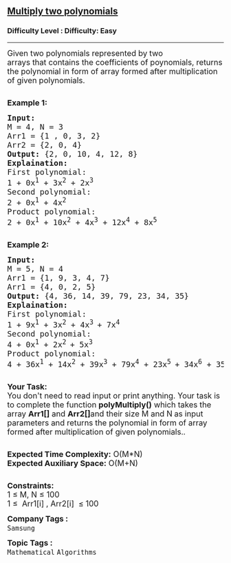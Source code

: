 <h2><a href="https://www.geeksforgeeks.org/problems/multiply-two-polynomals0721/1?page=1&company=Samsung&difficulty=Easy,Medium&status=unsolved&sortBy=accuracy">Multiply two polynomials</a></h2><h3>Difficulty Level : Difficulty: Easy</h3><hr><div class="problems_problem_content__Xm_eO"><p><span style="font-size:18px">Given two polynomials represented by two arrays&nbsp;that&nbsp;contains the coefficients of poynomials, returns the polynomial in form of array formed after multiplication of given polynomials.</span></p>

<p><br>
<span style="font-size:18px"><strong>Example 1:</strong></span></p>

<pre><span style="font-size:18px"><strong>Input:</strong>
M = 4, N = 3
Arr1 = {1 , 0, 3, 2}
Arr2 = {2, 0, 4}
<strong>Output:</strong> {2, 0, 10, 4, 12, 8}
<strong>Explaination:</strong> 
First polynomial:&nbsp;
1 + 0x<sup>1</sup> + 3x<sup>2</sup> + 2x<sup>3</sup>
Second polynomial:&nbsp;
2 + 0x<sup>1</sup> + 4x<sup>2</sup>
Product polynomial:
2 + 0x<sup>1</sup> + 10x<sup>2</sup> + 4x<sup>3</sup> + 12x<sup>4</sup> + 8x<sup>5</sup></span></pre>

<p><br>
<span style="font-size:18px"><strong>Example 2:</strong></span></p>

<pre><span style="font-size:18px"><strong>Input:</strong>
M = 5, N = 4
Arr1 = {1, 9, 3, 4, 7}
Arr1 = {4, 0, 2, 5}
<strong>Output:</strong> {4, 36, 14, 39, 79, 23, 34, 35</span><span style="font-size:18px">}
<strong>Explaination:</strong> 
First polynomial:&nbsp;
1 + 9x<sup>1</sup> + 3x<sup>2</sup> + 4x<sup>3 </sup>+ 7x<sup>4</sup>
Second polynomial:&nbsp;
4 + 0x<sup>1</sup> + 2x<sup>2 </sup>+ 5x<sup>3</sup>
Product polynomial:
4 + 36x<sup>1</sup> + 14x<sup>2</sup> + 39x<sup>3</sup> + 79x<sup>4</sup>&nbsp;+ 23x<sup>5 </sup>+ 34x<sup>6</sup>&nbsp;+ 35x<sup>7</sup></span>
</pre>

<p><br>
<span style="font-size:18px"><strong>Your Task:</strong><br>
You don't need to read input or print anything. Your task is to complete the function&nbsp;<strong>polyMultiply()</strong>&nbsp;which takes the array <strong>Arr1[]</strong>&nbsp;and <strong>Arr2[]</strong>and their&nbsp;size M and N<strong>&nbsp;</strong>as input parameters&nbsp;and returns the polynomial in form of array formed after multiplication of given polynomials..</span></p>

<p><br>
<span style="font-size:18px"><strong>Expected Time Complexity:</strong> O(M*N)<br>
<strong>Expected Auxiliary Space:</strong> O(M+N)</span></p>

<p><br>
<span style="font-size:18px"><strong>Constraints:</strong><br>
1 ≤ M, N&nbsp;≤ 100<br>
1 ≤&nbsp; Arr1[i] , Arr2[i]&nbsp; ≤ 100</span></p>
</div><p><span style=font-size:18px><strong>Company Tags : </strong><br><code>Samsung</code>&nbsp;<br><p><span style=font-size:18px><strong>Topic Tags : </strong><br><code>Mathematical</code>&nbsp;<code>Algorithms</code>&nbsp;